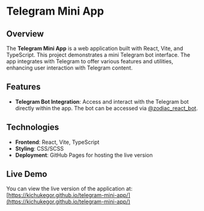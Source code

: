# Telegram Mini App

## Overview

The **Telegram Mini App** is a web application built with React, Vite, and TypeScript. This project demonstrates a mini Telegram bot interface. The app integrates with Telegram to offer various features and utilities, enhancing user interaction with Telegram content.

## Features

- **Telegram Bot Integration**: Access and interact with the Telegram bot directly within the app. The bot can be accessed via [@zodiac_react_bot](https://t.me/zodiac_react_bot).

## Technologies

- **Frontend**: React, Vite, TypeScript
- **Styling**: CSS/SCSS
- **Deployment**: GitHub Pages for hosting the live version

## Live Demo

You can view the live version of the application at: [https://kichukegor.github.io/telegram-mini-app/](https://kichukegor.github.io/telegram-mini-app/)
